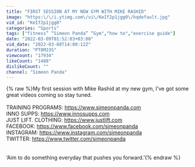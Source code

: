 ```yaml
---
title: "FIRST SESSION AT MY NEW GYM WITH MIKE RASHID"
image: "https:\/\/i.ytimg.com\/vi\/KeIf2p1jgg0\/hqdefault.jpg"
vid_id: "KeIf2p1jgg0"
categories: "Sports"
tags: ["fitness” “Simeon Panda” “Gym","how to","exercise guide"]
date: "2022-03-09T01:52:03+03:00"
vid_date: "2022-03-08T14:00:12Z"
duration: "PT8M23S"
viewcount: "17934"
likeCount: "1488"
dislikeCount: ""
channel: "Simeon Panda"
---
```

{% raw %}My first session with Mike Rashid at my new gym, I've got some great videos coming so stay tuned.<br /><br />TRAINING PROGRAMS: <a rel="nofollow" target="blank" href="https://www.simeonpanda.com">https://www.simeonpanda.com</a><br />INNO SUPPS: <a rel="nofollow" target="blank" href="https://www.innosupps.com">https://www.innosupps.com</a><br />JUST LIFT. CLOTHING: <a rel="nofollow" target="blank" href="https://www.justlift.com">https://www.justlift.com</a><br />FACEBOOK: <a rel="nofollow" target="blank" href="https://www.facebook.com/simeonpanda">https://www.facebook.com/simeonpanda</a><br />INSTAGRAM: <a rel="nofollow" target="blank" href="https://www.instagram.com/simeonpanda">https://www.instagram.com/simeonpanda</a><br />TWITTER: <a rel="nofollow" target="blank" href="https://www.twitter.com/simeonpanda">https://www.twitter.com/simeonpanda</a><br /><br /><br />‘Aim to do something everyday that pushes you forward.’{% endraw %}
